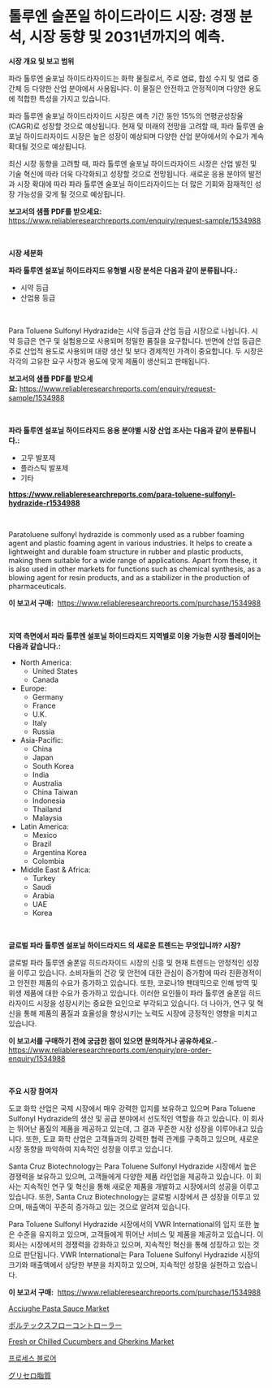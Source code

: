<p><h1>톨루엔 술폰일 하이드라이드 시장: 경쟁 분석, 시장 동향 및 2031년까지의 예측.</h1></p><p><strong>시장 개요 및 보고 범위</strong></p>
<p><p>파라 톨루엔 술포닐 하이드라자이드는 화학 물질로서, 주로 염료, 합성 수지 및 염료 중간체 등 다양한 산업 분야에서 사용됩니다. 이 물질은 안전하고 안정적이며 다양한 용도에 적합한 특성을 가지고 있습니다. </p><p>파라 톨루엔 술포닐 하이드라자이드 시장은 예측 기간 동안 15%의 연평균성장율(CAGR)로 성장할 것으로 예상됩니다. 현재 및 미래의 전망을 고려할 때, 파라 톨루엔 술포닐 하이드라자이드 시장은 높은 성장이 예상되며 다양한 산업 분야에서의 수요가 계속 확대될 것으로 예상됩니다. </p><p>최신 시장 동향을 고려할 때, 파라 톨루엔 술포닐 하이드라자이드 시장은 산업 발전 및 기술 혁신에 따라 더욱 다각화되고 성장할 것으로 전망됩니다. 새로운 응용 분야의 발전과 시장 확대에 따라 파라 톨루엔 술포닐 하이드라자이드는 더 많은 기회와 잠재적인 성장 가능성을 갖게 될 것으로 예상됩니다.</p></p>
<p><strong>보고서의 샘플 PDF를 받으세요:</strong> <a href="https://www.reliableresearchreports.com/enquiry/request-sample/1534988">https://www.reliableresearchreports.com/enquiry/request-sample/1534988</a></p>
<p>&nbsp;</p>
<p><strong>시장 세분화</strong></p>
<p><strong>파라 톨루엔 설포닐 하이드라지드 유형별 시장 분석은 다음과 같이 분류됩니다.:</strong></p>
<p><ul><li>시약 등급</li><li>산업용 등급</li></ul></p>
<p>&nbsp;</p>
<p><p>Para Toluene Sulfonyl Hydrazide는 시약 등급과 산업 등급 시장으로 나뉩니다. 시약 등급은 연구 및 실험용으로 사용되며 정밀한 품질을 요구합니다. 반면에 산업 등급은 주로 산업적 용도로 사용되며 대량 생산 및 보다 경제적인 가격이 중요합니다. 두 시장은 각각의 고유한 요구 사항과 용도에 맞게 제품이 생산되고 판매됩니다.</p></p>
<p><strong>보고서의 샘플 PDF를 받으세요:</strong>&nbsp;<a href="https://www.reliableresearchreports.com/enquiry/request-sample/1534988">https://www.reliableresearchreports.com/enquiry/request-sample/1534988</a></p>
<p>&nbsp;</p>
<p><strong> 파라 톨루엔 설포닐 하이드라지드 응용 분야별 시장 산업 조사는 다음과 같이 분류됩니다.:</strong></p>
<p><ul><li>고무 발포제</li><li>플라스틱 발포제</li><li>기타</li></ul></p>
<p><strong><a href="https://www.reliableresearchreports.com/para-toluene-sulfonyl-hydrazide-r1534988">https://www.reliableresearchreports.com/para-toluene-sulfonyl-hydrazide-r1534988</a></strong></p>
<p>&nbsp;</p>
<p><p>Paratoluene sulfonyl hydrazide is commonly used as a rubber foaming agent and plastic foaming agent in various industries. It helps to create a lightweight and durable foam structure in rubber and plastic products, making them suitable for a wide range of applications. Apart from these, it is also used in other markets for functions such as chemical synthesis, as a blowing agent for resin products, and as a stabilizer in the production of pharmaceuticals.</p></p>
<p><strong>이 보고서 구매:</strong>&nbsp; <a href="https://www.reliableresearchreports.com/purchase/1534988">https://www.reliableresearchreports.com/purchase/1534988</a></p>
<p>&nbsp;</p>
<p><strong>지역 측면에서 파라 톨루엔 설포닐 하이드라지드 지역별로 이용 가능한 시장 플레이어는 다음과 같습니다.:</strong></p>
<p><ul>
    <li>
        North America:
        <ul>
            <li>United States</li>
            <li>Canada</li>
        </ul>
    </li>
    <li>
        Europe:
        <ul>
            <li>Germany</li>
            <li>France</li>
            <li>U.K.</li>
            <li>Italy</li>
            <li>Russia</li>
        </ul>
    </li>
    <li>
        Asia-Pacific:
        <ul>
            <li>China</li>
            <li>Japan</li>
            <li>South Korea</li>
            <li>India</li>
            <li>Australia</li>
            <li>China Taiwan</li>
            <li>Indonesia</li>
            <li>Thailand</li>
            <li>Malaysia</li>
        </ul>
    </li>
    <li>
        Latin America:
        <ul>
            <li>Mexico</li>
            <li>Brazil</li>
            <li>Argentina Korea</li>
            <li>Colombia</li>
        </ul>
    </li>
    <li>
        Middle East & Africa:
        <ul>
            <li>Turkey</li>
            <li>Saudi</li>
            <li>Arabia</li>
            <li>UAE</li>
            <li>Korea</li>
        </ul>
    </li>
    </ul></p>
<p>&nbsp;</p>
<p><strong>글로벌 파라 톨루엔 설포닐 하이드라지드 의 새로운 트렌드는 무엇입니까? 시장?</strong></p>
<p><p>글로벌 파라 톨루엔 술폰일 히드라자이드 시장의 신흥 및 현재 트렌드는 안정적인 성장을 이루고 있습니다. 소비자들의 건강 및 안전에 대한 관심이 증가함에 따라 친환경적이고 안전한 제품의 수요가 증가하고 있습니다. 또한, 코로나19 팬데믹으로 인해 방역 및 위생 제품에 대한 수요가 증가하고 있습니다. 이러한 요인들이 파라 톨루엔 술폰일 히드라자이드 시장을 성장시키는 중요한 요인으로 부각되고 있습니다. 더 나아가, 연구 및 혁신을 통해 제품의 품질과 효율성을 향상시키는 노력도 시장에 긍정적인 영향을 미치고 있습니다.</p></p>
<p><strong>이 보고서를 구매하기 전에 궁금한 점이 있으면 문의하거나 공유하세요.</strong>- <a href="https://www.reliableresearchreports.com/enquiry/pre-order-enquiry/1534988">https://www.reliableresearchreports.com/enquiry/pre-order-enquiry/1534988</a></p>
<p>&nbsp;</p>
<p><strong>주요 시장 참여자</strong></p>
<p><p>도쿄 화학 산업은 국제 시장에서 매우 강력한 입지를 보유하고 있으며 Para Toluene Sulfonyl Hydrazide의 생산 및 공급 분야에서 선도적인 역할을 하고 있습니다. 이 회사는 뛰어난 품질의 제품을 제공하고 있는데, 그 결과 꾸준한 시장 성장을 이루어내고 있습니다. 또한, 도쿄 화학 산업은 고객들과의 강력한 협력 관계를 구축하고 있으며, 새로운 시장 동향을 파악하여 지속적인 성장을 이루고 있습니다.</p><p>Santa Cruz Biotechnology는 Para Toluene Sulfonyl Hydrazide 시장에서 높은 경쟁력을 보유하고 있으며, 고객들에게 다양한 제품 라인업을 제공하고 있습니다. 이 회사는 지속적인 연구 및 혁신을 통해 새로운 제품을 개발하고 시장에서의 성공을 이루고 있습니다. 또한, Santa Cruz Biotechnology는 글로벌 시장에서 큰 성장을 이루고 있으며, 매출액이 꾸준히 증가하고 있는 것으로 알려져 있습니다.</p><p>Para Toluene Sulfonyl Hydrazide 시장에서의 VWR International의 입지 또한 높은 수준을 유지하고 있으며, 고객들에게 뛰어난 서비스 및 제품을 제공하고 있습니다. 이 회사는 시장에서의 경쟁력을 강화하고 있으며, 지속적인 혁신을 통해 성장하고 있는 것으로 판단됩니다. VWR International는 Para Toluene Sulfonyl Hydrazide 시장의 크기와 매출액에서 상당한 부분을 차지하고 있으며, 지속적인 성장을 실현하고 있습니다.</p></p>
<p><strong>이 보고서 구매:</strong>&nbsp;&nbsp;<a href="https://www.reliableresearchreports.com/purchase/1534988">https://www.reliableresearchreports.com/purchase/1534988</a></p>
<p><p><a href="https://github.com/singletonthaxterkelliehr2df/Market-Research-Report-List-1/blob/main/acciughe-pasta-sauce-market.md">Acciughe Pasta Sauce Market</a></p><p><a href="https://medium.com/@kelscdowell78456/%E3%83%B4%E3%82%A9%E3%83%AB%E3%83%86%E3%83%83%E3%82%AF%E3%82%B9%E3%83%95%E3%83%AD%E3%83%BC%E3%82%B3%E3%83%B3%E3%83%88%E3%83%AD%E3%83%BC%E3%83%A9%E5%B8%82%E5%A0%B4-%E6%88%90%E5%8A%9F%E3%81%99%E3%82%8B%E3%83%93%E3%82%B8%E3%83%8D%E3%82%B9%E6%88%A6%E7%95%A5%E3%81%AE%E9%8D%B52031%E5%B9%B4%E3%81%BE%E3%81%A7%E3%81%AE%E4%BA%88%E6%B8%AC-4c3ebd65cca5">ボルテックスフローコントローラー</a></p><p><a href="https://github.com/kufem1/Market-Research-Report-List-2/blob/main/fresh-or-chilled-cucumbers-and-gherkins-market.md">Fresh or Chilled Cucumbers and Gherkins Market</a></p><p><a href="https://medium.com/@genius6587678/%ED%94%84%EB%A1%9C%EC%84%B8%EC%8A%A4-%EB%B8%94%EB%A1%9C%EC%9B%8C-%EC%8B%9C%EC%9E%A5-%EB%B6%84%EC%84%9D-cagr-%EC%8B%9C%EC%9E%A5-%EC%84%B8%EB%B6%84%ED%99%94-%EB%B0%8F-%EA%B8%80%EB%A1%9C%EB%B2%8C-%EC%82%B0%EC%97%85-%EA%B0%9C%EC%9A%94-e47036c13bf2">프로세스 블로어</a></p><p><a href="https://medium.com/@hugofirst21/%E3%82%B0%E3%83%AA%E3%82%BB%E3%83%AD%E3%83%AA%E3%83%94%E3%83%83%E3%83%89%E5%B8%82%E5%A0%B4-2031%E5%B9%B4%E3%81%BE%E3%81%A7%E3%81%AE%E6%88%90%E5%8A%9F%E3%81%97%E3%81%9F%E3%83%93%E3%82%B8%E3%83%8D%E3%82%B9%E6%88%A6%E7%95%A5%E3%81%AE%E9%8D%B5-d20b6b249403">グリセロ脂質</a></p></p>